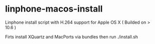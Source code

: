linphone-macos-install
======================

Linphone install script with H.264 support for Apple OS X ( Builded on > 10.6 )

Firts install XQuartz and MacPorts via bundles then run ./install.sh
